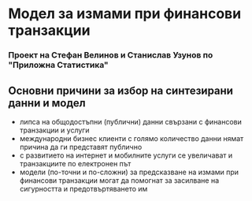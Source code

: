 # **Модел за измами при финансови транзакции**
### Проект на Стефан Велинов и Станислав Узунов по "Приложна Статистика"

## Основни причини за избор на синтезирани данни и модел
 * липса на общодостъпни (публични) данни свързани с финансови транзакции и услуги
 * международни бизнес клиенти с голямо количество данни нямат причина да ги представят публично
 * с развитието на интернет и мобилните услуги се увеличават и транзакциите по електронен път
 * модели (по-точни и по-сложни) за предсказване на измами при финансови транзакции могат да помогнат за засилване на сигурността и предотвъртяването им
